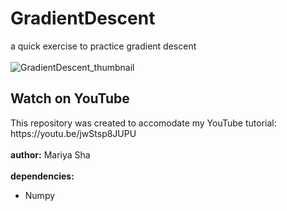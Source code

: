 # GradientDescent
a quick exercise to practice gradient descent
<br>
<br>
![GradientDescent_thumbnail](https://user-images.githubusercontent.com/32107652/219253398-03f06f7e-b573-415c-b868-c73ebff45f3e.jpg)
<br>
<h2>Watch on YouTube</h2>
This repository was created to accomodate my YouTube tutorial:
<br>
https://youtu.be/jwStsp8JUPU
<br>
<br>
<b>author:</b> Mariya Sha
<br>
<br>
<b> dependencies: </b>

- Numpy
